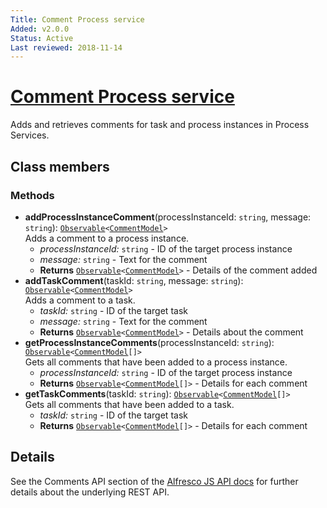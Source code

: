 ```yaml
---
Title: Comment Process service
Added: v2.0.0
Status: Active
Last reviewed: 2018-11-14
---
```


# [Comment Process service](../../lib/core/services/comment-process.service.ts "Defined in comment-process.service.ts")

Adds and retrieves comments for task and process instances in Process Services.

## Class members

### Methods

-   **addProcessInstanceComment**(processInstanceId: `string`, message: `string`): [`Observable`](http://reactivex.io/documentation/observable.html)`<`[`CommentModel`](../../lib/core/models/comment.model.ts)`>`<br/>
    Adds a comment to a process instance.
    -   _processInstanceId:_ `string`  - ID of the target process instance
    -   _message:_ `string`  - Text for the comment
    -   **Returns** [`Observable`](http://reactivex.io/documentation/observable.html)`<`[`CommentModel`](../../lib/core/models/comment.model.ts)`>` - Details of the comment added
-   **addTaskComment**(taskId: `string`, message: `string`): [`Observable`](http://reactivex.io/documentation/observable.html)`<`[`CommentModel`](../../lib/core/models/comment.model.ts)`>`<br/>
    Adds a comment to a task.
    -   _taskId:_ `string`  - ID of the target task
    -   _message:_ `string`  - Text for the comment
    -   **Returns** [`Observable`](http://reactivex.io/documentation/observable.html)`<`[`CommentModel`](../../lib/core/models/comment.model.ts)`>` - Details about the comment
-   **getProcessInstanceComments**(processInstanceId: `string`): [`Observable`](http://reactivex.io/documentation/observable.html)`<`[`CommentModel`](../../lib/core/models/comment.model.ts)`[]>`<br/>
    Gets all comments that have been added to a process instance.
    -   _processInstanceId:_ `string`  - ID of the target process instance
    -   **Returns** [`Observable`](http://reactivex.io/documentation/observable.html)`<`[`CommentModel`](../../lib/core/models/comment.model.ts)`[]>` - Details for each comment
-   **getTaskComments**(taskId: `string`): [`Observable`](http://reactivex.io/documentation/observable.html)`<`[`CommentModel`](../../lib/core/models/comment.model.ts)`[]>`<br/>
    Gets all comments that have been added to a task.
    -   _taskId:_ `string`  - ID of the target task
    -   **Returns** [`Observable`](http://reactivex.io/documentation/observable.html)`<`[`CommentModel`](../../lib/core/models/comment.model.ts)`[]>` - Details for each comment

## Details

See the Comments API section of the
[Alfresco JS API docs](https://github.com/Alfresco/alfresco-js-api/tree/master/src/alfresco-activiti-rest-api)
for further details about the underlying REST API.
